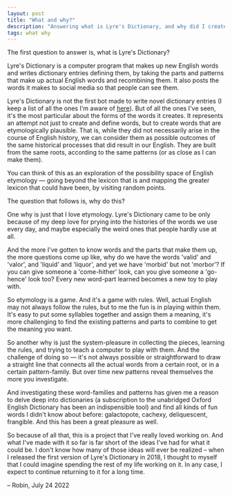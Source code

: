 ```yaml
---
layout: post
title: "What and why?"
description: "Answering what is Lyre's Dictionary, and why did I create it?"
tags: what why
---
```


The first question to answer is, what is Lyre's Dictionary?

Lyre's Dictionary is a computer program that makes up new English words and writes dictionary entries defining them, by taking the parts and patterns that make up actual English words and recombining them. It also posts the words it makes to social media so that people can see them.

Lyre's Dictionary is not the first bot made to write novel dictionary entries (I keep
a list of all the ones I'm aware of [here](http://www.inthescales.com/pages/generative-dictionaries/)). But of all the ones I've seen, it's the most particular about the forms of the words it creates. It represents an attempt not just to create and define words, but to create words that are etymologically plausible. That is, while they did not necessarily arise in the course of English history, we can consider them as possible outcomes of the same historical processes that did result in our English. They are built from the same roots, according to the same patterns (or as close as I can make them). 

You can think of this as an exploration of the possibility space of English etymology — going beyond the lexicon that is and mapping the greater lexicon that could have been, by visiting random points.

The question that follows is, why do this?

One why is just that I love etymology. Lyre's Dictionary came to be only because of my deep love for prying into the histories of the words we use every day, and maybe especially the weird ones that people hardly use at all.

And the more I've gotten to know words and the parts that make them up, the more questions come up like, why do we have the words 'valid' and 'valor', and 'liquid' and 'liquor', and yet we have 'morbid' but not 'morbor'? If you can give someone a 'come-hither' look, can you give someone a 'go-hence' look too? Every new word-part learned becomes a new toy to play with.

So etymology is a game. And it's a game with rules. Well, actual English may not always follow the rules, but to me the fun is in playing within them. It's easy to put some syllables together and assign them a meaning, it's more challenging to find the existing patterns and parts to combine to get the meaning you want.

So another why is just the system-pleasure in collecting the pieces, learning the rules, and trying to teach a computer to play with them. And the challenge of doing so — it's not always possible or straightforward to draw a straight line that connects all the actual words from a certain root, or in a certain pattern-family. But over time new patterns reveal themselves the more you investigate.

And investigating these word-families and patterns has given me a reason to delve deep into dictionaries (a subscription to the unabridged Oxford English Dictionary has been an indispensible tool) and find all kinds of fun words I didn't know about before: galactopote, cachexy, deliquescent, frangible. And this has been a great pleasure as well.

So because of all that, this is a project that I've really loved working on. And what I've made with it so far is far short of the ideas I've had for what it could be. I don't know how many of those ideas will ever be realized – when I released the first version of Lyre's Dictionary in 2018, I thought to myself that I could imagine spending the rest of my life working on it. In any case, I expect to continue returning to it for a long time.

– Robin, July 24 2022
